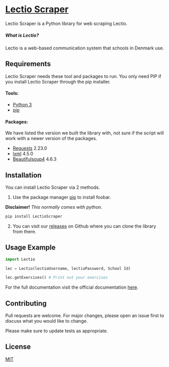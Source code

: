 # [Lectio Scraper](https://fredrikj31.github.io/LectioScraper/)

Lectio Scraper is a Python library for web scraping Lectio. 

##### What is Lectio?

Lectio is a web-based communication system that schools in Denmark use. 

## Requirements
Lectio Scraper needs these tool and packages to run. You only need PIP if you install Lectio Scraper through the pip installer.
#### Tools:
- [Python 3](https://www.python.org/downloads/)
- [pip](https://pip.pypa.io/en/stable/)

#### Packages:
We have listed the version we built the library with, not sure if the script will work with a newer version of the packages.
- [Requests](https://pypi.org/project/requests/) 2.23.0
- [lxml](https://pypi.org/project/lxml/) 4.5.0
- [Beautifulsoup4](https://pypi.org/project/beautifulsoup4/) 4.6.3


## Installation
You can install Lectio Scraper via 2 methods.

1. Use the package manager [pip](https://pip.pypa.io/en/stable/) to install foobar.
 
**Disclaimer!** *This normally comes with python.*

```bash
pip install LectioScraper
```

2. You can visit our [releases](https://github.com/fredrikj31/LectioScraper/releases) on Github where you can clone the library from there.

## Usage Example

```python
import Lectio

lec = Lectio(lectioUsername, lectioPassword, School Id)

lec.getExercises() # Print out your exercises
```

For the full documentation visit the official documentation [here](https://fredrikj31.github.io/LectioScraper/).

## Contributing
Pull requests are welcome. For major changes, please open an issue first to discuss what you would like to change.

Please make sure to update tests as appropriate.

## License
[MIT](https://choosealicense.com/licenses/mit/)
